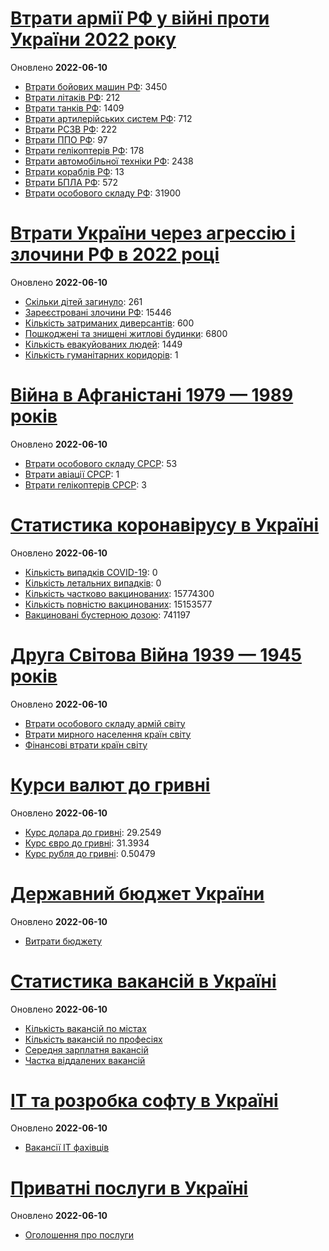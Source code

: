 # [Втрати армії РФ у війні проти України 2022 року](https://uadata.net/ukraine-russia-war-2022)
Оновлено **2022-06-10**

- [Втрати бойових машин РФ](/ukraine-russia-war-2022/bbm.md): 3450
- [Втрати літаків РФ](/ukraine-russia-war-2022/planes.md): 212
- [Втрати танків РФ](/ukraine-russia-war-2022/tanks.md): 1409
- [Втрати артилерійських систем РФ](/ukraine-russia-war-2022/artilery.md): 712
- [Втрати РСЗВ РФ](/ukraine-russia-war-2022/rszv.md): 222
- [Втрати ППО РФ](/ukraine-russia-war-2022/ppo.md): 97
- [Втрати гелікоптерів РФ](/ukraine-russia-war-2022/helicopters.md): 178
- [Втрати автомобільної техніки РФ](/ukraine-russia-war-2022/auto.md): 2438
- [Втрати кораблів РФ](/ukraine-russia-war-2022/ships.md): 13
- [Втрати БПЛА РФ](/ukraine-russia-war-2022/bpla.md): 572
- [Втрати особового складу РФ](/ukraine-russia-war-2022/people.md): 31900
# [Втрати України через агрессію і злочини РФ в 2022 році](https://uadata.net/how-many-children-died-from-russia-aggression-2022)
Оновлено **2022-06-10**

- [Скільки дітей загинуло](/how-many-children-died-from-russia-aggression-2022/how-many-children-died.md): 261
- [Зареєстровані злочини РФ](/how-many-children-died-from-russia-aggression-2022/registered-crimes.md): 15446
- [Кількість затриманих диверсантів](/how-many-children-died-from-russia-aggression-2022/number-of-arrested-saboteurs.md): 600
- [Пошкоджені та знищені житлові будинки](/how-many-children-died-from-russia-aggression-2022/destroed-or-damanged-living-houses.md): 6800
- [Кількість евакуйованих людей](/how-many-children-died-from-russia-aggression-2022/kilkist-evakuyovanukh.md): 1449
- [Кількість гуманітарних коридорів](/how-many-children-died-from-russia-aggression-2022/kilkist-gumanitarnukh-korudoriv.md): 1
# [Війна в Афганістані 1979 — 1989 років](https://uadata.net/afgan-war-1979-1989)
Оновлено **2022-06-10**

- [Втрати особового складу СРСР](/afgan-war-1979-1989/soviet-army-losses-in-afgan-army.md): 53
- [Втрати авіації СРСР](/afgan-war-1979-1989/soviet-aircraft-losses-in-afgan-war.md): 1
- [Втрати гелікоптерів СРСР](/afgan-war-1979-1989/soviet-helicopters-losses-in-afgan-war.md): 3
# [Статистика коронавірусу в Україні](https://uadata.net/coronavirus-in-ukraine)
Оновлено **2022-06-10**

- [Кількість випадків COVID-19](/coronavirus-in-ukraine/total-cases.md): 0
- [Кількість летальних випадків](/coronavirus-in-ukraine/totla-deaths.md): 0
- [Кількість частково вакцинованих](/coronavirus-in-ukraine/persons-vaccinated.md): 15774300
- [Кількість повністю вакцинованих](/coronavirus-in-ukraine/persons-fully-vaccinated.md): 15153577
- [Вакциновані бустерною дозою](/coronavirus-in-ukraine/persons-with-booster.md): 741197
# [Друга Світова Війна 1939 — 1945 років](https://uadata.net/second-world-war)
Оновлено **2022-06-10**

- [Втрати особового складу армій світу](/second-world-war/army-loses-by-country-in-second-world-war.md)
- [Втрати мирного населення країн світу](/second-world-war/people-losses-in-second-world-war.md)
- [Фінансові втрати країн світу](/second-world-war/financial-losses-in-second-world-war.md)
# [Курси валют до гривні](https://uadata.net/currency-exchange-rate)
Оновлено **2022-06-10**

- [Курс долара до гривні](/currency-exchange-rate/dollar-to-hryvna.md): 29.2549
- [Курс євро до гривні](/currency-exchange-rate/euro-to-hryvna.md): 31.3934
- [Курс рубля до гривні](/currency-exchange-rate/fubl-to-hryvna.md): 0.50479
# [Державний бюджет України](https://uadata.net/ua-budget)
Оновлено **2022-06-10**

- [Витрати бюджету](/ua-budget/expenses.md)
# [Статистика вакансій в Україні](https://uadata.net/work-positions)
Оновлено **2022-06-10**

- [Кількість вакансій по містах](/work-positions/cities.md)
- [Кількість вакансій по професіях](/work-positions/positions.md)
- [Середня зарплатня вакансій](/work-positions/sallaries.md)
- [Частка віддалених вакансій](/work-positions/remote.md)
# [ІТ та розробка софту в Україні](https://uadata.net/it-industry)
Оновлено **2022-06-10**

- [Вакансії ІТ фахівців](/it-industry/programming-languages.md)
# [Приватні послуги в Україні](https://uadata.net/business-services)
Оновлено **2022-06-10**

- [Оголошення про послуги](/business-services/services.md)
